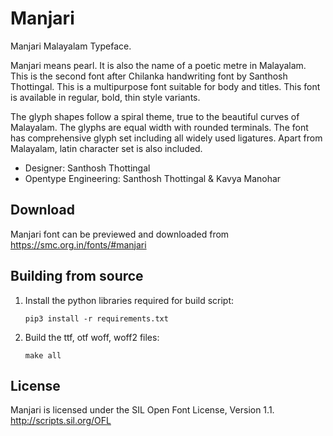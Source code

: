Manjari
=======
Manjari Malayalam Typeface.

Manjari means pearl. It is also the name of a poetic metre in Malayalam. This is the second font after Chilanka handwriting font by Santhosh Thottingal. This is a multipurpose font suitable for body and titles. This font is available in regular, bold, thin style variants.

The glyph shapes follow a spiral theme, true to the beautiful curves of Malayalam. The glyphs are equal width with rounded terminals. The font has comprehensive glyph set including all widely used ligatures. Apart from Malayalam, latin character set is also included.

* Designer: Santhosh Thottingal
* Opentype Engineering: Santhosh Thottingal & Kavya Manohar

Download
--------
Manjari font can be previewed and downloaded from https://smc.org.in/fonts/#manjari

Building from source
--------------------
1. Install the python libraries required for build script:
    ```
    pip3 install -r requirements.txt
    ```
2. Build the ttf, otf woff, woff2 files:
   ```
   make all
   ```
License
-------
Manjari is licensed under the SIL Open Font License, Version 1.1. http://scripts.sil.org/OFL